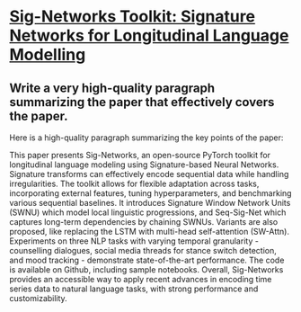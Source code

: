 # [Sig-Networks Toolkit: Signature Networks for Longitudinal Language   Modelling](https://arxiv.org/abs/2312.03523)

## Write a very high-quality paragraph summarizing the paper that effectively covers the paper.

 Here is a high-quality paragraph summarizing the key points of the paper:

This paper presents Sig-Networks, an open-source PyTorch toolkit for longitudinal language modeling using Signature-based Neural Networks. Signature transforms can effectively encode sequential data while handling irregularities. The toolkit allows for flexible adaptation across tasks, incorporating external features, tuning hyperparameters, and benchmarking various sequential baselines. It introduces Signature Window Network Units (SWNU) which model local linguistic progressions, and Seq-Sig-Net which captures long-term dependencies by chaining SWNUs. Variants are also proposed, like replacing the LSTM with multi-head self-attention (SW-Attn). Experiments on three NLP tasks with varying temporal granularity - counselling dialogues, social media threads for stance switch detection, and mood tracking - demonstrate state-of-the-art performance. The code is available on Github, including sample notebooks. Overall, Sig-Networks provides an accessible way to apply recent advances in encoding time series data to natural language tasks, with strong performance and customizability.
